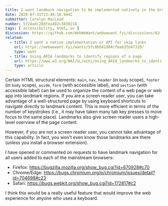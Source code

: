 ```yaml
---
title: I want landmark navigation to be implemented natively in the browsers
date: 2020-07-31T23:48:18.944Z
submitter: Carolyn MacLeod
number: 5f24adc28dfea402c3830218
tags: [ accessibility, html, ux ]
discussion: https://github.com/WebWeWant/webwewant.fyi/discussions/63
related:
  - title: I want a native implementation or API for skip links
    url: https://webwewant.fyi/wants/5fc8bb41d84cfbab3fb47320/
    type: want
  - title: Using ARIA landmarks to identify regions of a page
    url: https://www.w3.org/WAI/GL/wiki/Using_ARIA_landmarks_to_identify_regions_of_a_page
    type: article
---
```


Certain HTML structural elements: `main`, `nav`, `header` (in `body` scope), `footer` (in `body` scope), `aside`, `form` (with accessible label), and `section` (with accessible label) can be used to organize the content of a web page or web app into landmark regions. If you are a screen reader user, you can take advantage of a well-structured page by using keyboard shortcuts to navigate directly to landmark content. This is more efficient in terms of the number of keystrokes (i.e., it may have taken many tab key presses to move focus to the same place). Landmarks also give screen reader users a high-level overview of the page content.

However, if you are not a screen reader user, you cannot take advantage of this capability. In fact, you won't even know those landmarks are there (unless you install a browser extension).

I have opened or commented on requests to have landmark navigation for all users added to each of the mainstream browsers:

- Firefox: https://bugzilla.mozilla.org/show_bug.cgi?id=670928#c70
- Chrome/Edge: https://bugs.chromium.org/p/chromium/issues/detail?id=704698#c23
- Safari: https://bugs.webkit.org/show_bug.cgi?id=172817#c2

I think this would be a really useful feature that would improve the web experience for anyone who uses a keyboard.
